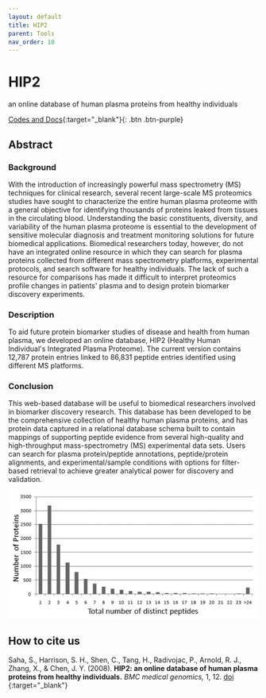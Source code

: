 ```yaml
---
layout: default
title: HIP2
parent: Tools
nav_order: 10
---
```

# HIP2 
an online database of human plasma proteins from healthy individuals

[Codes and Docs](https://github.com/aimed-lab/HIP2){:target="_blank"}{: .btn .btn-purple}

## Abstract

### Background
With the introduction of increasingly powerful mass spectrometry (MS) techniques for clinical research, several recent large-scale MS proteomics studies have sought to characterize the entire human plasma proteome with a general objective for identifying thousands of proteins leaked from tissues in the circulating blood. Understanding the basic constituents, diversity, and variability of the human plasma proteome is essential to the development of sensitive molecular diagnosis and treatment monitoring solutions for future biomedical applications. Biomedical researchers today, however, do not have an integrated online resource in which they can search for plasma proteins collected from different mass spectrometry platforms, experimental protocols, and search software for healthy individuals. The lack of such a resource for comparisons has made it difficult to interpret proteomics profile changes in patients' plasma and to design protein biomarker discovery experiments.

### Description
To aid future protein biomarker studies of disease and health from human plasma, we developed an online database, HIP2 (Healthy Human Individual's Integrated Plasma Proteome). The current version contains 12,787 protein entries linked to 86,831 peptide entries identified using different MS platforms.

### Conclusion
 This web-based database will be useful to biomedical researchers involved in biomarker discovery research. This database has been developed to be the comprehensive collection of healthy human plasma proteins, and has protein data captured in a relational database schema built to contain mappings of supporting peptide evidence from several high-quality and high-throughput mass-spectrometry (MS) experimental data sets. Users can search for plasma protein/peptide annotations, peptide/protein alignments, and experimental/sample conditions with options for filter-based retrieval to achieve greater analytical power for discovery and validation.

![Alt text](/assets/images/hip2fig.jpeg?raw=true "hip2")


## How to cite us

Saha, S., Harrison, S. H., Shen, C., Tang, H., Radivojac, P., Arnold, R. J., Zhang, X., & Chen, J. Y. (2008). **HIP2: an online database of human plasma proteins from healthy individuals.** _BMC medical genomics,_ 1, 12. <span class="fs-3">[doi](https://doi.org/10.1186/1755-8794-1-12) {:target="_blank"}</span>